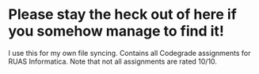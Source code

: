 # Please stay the heck out of here if you somehow manage to find it!
I use this for my own file syncing. Contains all Codegrade assignments for RUAS Informatica.
Note that not all assignments are rated 10/10.
